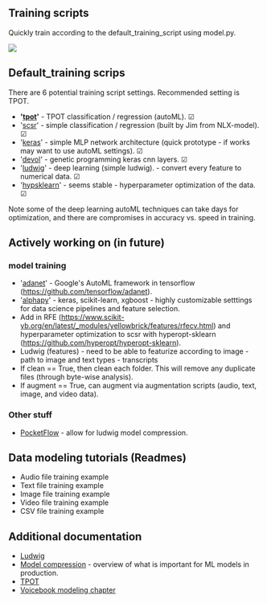 ## Training scripts 

Quickly train according to the default_training_script using model.py.

![](https://github.com/jim-schwoebel/Allie/blob/master/training/helpers/train.gif)

## Default_training scrips 

There are 6 potential training script settings. Recommended setting is TPOT.
* **'[tpot](https://epistasislab.github.io/tpot/)'** - TPOT classification / regression (autoML). &#x2611;
* '[scsr](https://github.com/jim-schwoebel/voicebook/blob/master/chapter_4_modeling/train_audioregression.py)' - simple classification / regression (built by Jim from NLX-model). &#x2611;
* '[keras](https://keras.io/getting-started/faq/)' - simple MLP network architecture (quick prototype - if works may want to use autoML settings). &#x2611;
* '[devol](https://github.com/joeddav/devol)' - genetic programming keras cnn layers. &#x2611;
* '[ludwig](https://github.com/uber/ludwig)' - deep learning (simple ludwig). - convert every feature to numerical data. &#x2611; 
* '[hypsklearn](https://github.com/hyperopt/hyperopt-sklearn)' - seems stable - hyperparameter optimization of the data. &#x2611;

Note some of the deep learning autoML techniques can take days for optimization, and there are compromises in accuracy vs. speed in training.

## Actively working on (in future)

### model training 
* '[adanet](https://github.com/tensorflow/adanet)' - Google's AutoML framework in tensorflow (https://github.com/tensorflow/adanet).
* '[alphapy](https://alphapy.readthedocs.io/en/latest/user_guide/pipelines.html#model-object-creation)' - keras, scikit-learn, xgboost - highly customizable setttings for data science pipelines and feature selection. 
* Add in RFE (https://www.scikit-yb.org/en/latest/_modules/yellowbrick/features/rfecv.html) and hyperparameter optimization to scsr with hyperopt-sklearn (https://github.com/hyperopt/hyperopt-sklearn). 
* Ludwig (features) - need to be able to featurize according to image - path to image and text types - transcripts
* If clean == True, then clean each folder. This will remove any duplicate files (through byte-wise analysis). 
* If augment == True, can augment via augmentation scripts (audio, text, image, and video data).

### Other stuff 
* [PocketFlow](https://github.com/Tencent/PocketFlow) - allow for ludwig model compression.

## Data modeling tutorials (Readmes)
* Audio file training example
* Text file training example 
* Image file training example
* Video file training example 
* CSV file training example

## Additional documentation
* [Ludwig](https://uber.github.io/ludwig/examples/#time-series-forecasting)
* [Model compression](https://www.slideshare.net/AnassBensrhirDatasci/deploying-machine-learning-models-to-production) - overview of what is important for ML models in production.
* [TPOT](https://epistasislab.github.io/tpot/)
* [Voicebook modeling chapter](https://github.com/jim-schwoebel/voicebook/tree/master/chapter_4_modeling)

